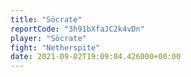 ```yaml
---
title: "Söcrate"
reportCode: "3h91bXfaJC2k4vDn"
player: "Söcrate"
fight: "Netherspite"
date: 2021-09-02T19:09:04.426000+00:00
---
```

